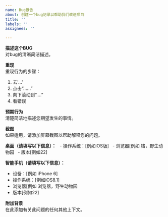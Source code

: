 ```yaml
---
name: Bug报告
about: 创建一个bug记录以帮助我们改进项目
title: ''
labels: ''
assignees: ''

---
```


**描述这个BUG**  
对bug的清晰简洁描述。

**重现**  
重现行为的步骤：  
1. 去'...'
2. 点击“......”
3. 向下滚动到“....”
4. 看错误

**预期行为**  
清楚简洁地描述您期望发生的事情。

**截图**  
如果适用，请添加屏幕截图以帮助解释您的问题。

**桌面（请填写以下信息）：**
   - 操作系统：[例如iOS版]
   - 浏览器[例如 铬，野生动物园
   - 版本[例如22]

**智能手机（请填写以下信息）：**
- 设备：[例如 iPhone 6]
- 操作系统：[例如iOS8.1]
- 浏览器[例如 浏览器，野生动物园
- 版本[例如22]

**附加背景**  
在此添加有关此问题的任何其他上下文。
